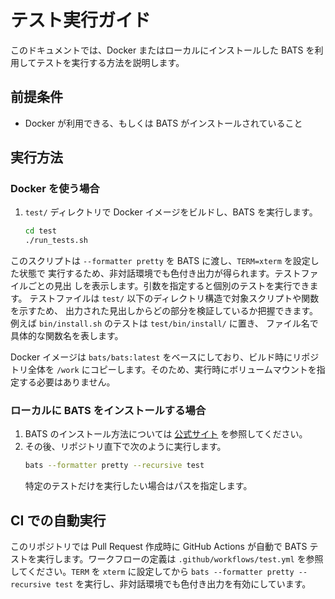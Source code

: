 # テスト実行ガイド

このドキュメントでは、Docker またはローカルにインストールした BATS を利用してテストを実行する方法を説明します。

## 前提条件
- Docker が利用できる、もしくは BATS がインストールされていること

## 実行方法
### Docker を使う場合
1. `test/` ディレクトリで Docker イメージをビルドし、BATS を実行します。
   ```sh
   cd test
   ./run_tests.sh
   ```
このスクリプトは `--formatter pretty` を BATS に渡し、`TERM=xterm` を設定した状態で
実行するため、非対話環境でも色付き出力が得られます。テストファイルごとの見出
しを表示します。引数を指定すると個別のテストを実行できます。
テストファイルは `test/` 以下のディレクトリ構造で対象スクリプトや関数を示すため、
出力された見出しからどの部分を検証しているか把握できます。
例えば `bin/install.sh` のテストは `test/bin/install/` に置き、
ファイル名で具体的な関数名を表します。

Docker イメージは `bats/bats:latest` をベースにしており、ビルド時にリポジトリ全体を `/work` にコピーします。そのため、実行時にボリュームマウントを指定する必要はありません。

### ローカルに BATS をインストールする場合
1. BATS のインストール方法については [公式サイト](https://github.com/bats-core/bats-core) を参照してください。
2. その後、リポジトリ直下で次のように実行します。
   ```sh
   bats --formatter pretty --recursive test
   ```
   特定のテストだけを実行したい場合はパスを指定します。

## CI での自動実行

このリポジトリでは Pull Request 作成時に GitHub Actions が自動で BATS テストを実行します。ワークフローの定義は `.github/workflows/test.yml` を参照してください。`TERM` を `xterm` に設定してから `bats --formatter pretty --recursive test` を実行し、非対話環境でも色付き出力を有効にしています。

